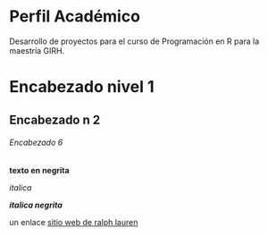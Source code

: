 # Perfil Académico

Desarrollo de proyectos para el curso de Programación en R para la maestría GIRH. 

# Encabezado nivel 1

## Encabezado n 2

###### Encabezado 6



**texto en negrita**

*italica*

***italica negrita***

un enlace [sitio web de ralph lauren](ralphlauren.com/women-clothing-shop-new-arrivals?webcat=women%7Cfeatured%7CNew%20Arrivals)




